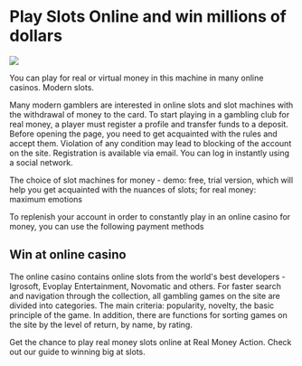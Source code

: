 # Play Slots Online and win millions of dollars

[![](https://i.ibb.co/qd2dCRr/casino.jpg)](http://playandclickcasinos.com/#win)

You can play for real or virtual money in this machine in many online casinos. Modern slots.

Many modern gamblers are interested in online slots and slot machines with the withdrawal of money to the card. To start playing in a gambling club for real money, a player must register a profile and transfer funds to a deposit. Before opening the page, you need to get acquainted with the rules and accept them. Violation of any condition may lead to blocking of the account on the site. Registration is available via email. You can log in instantly using a social network.

The choice of slot machines for money - demo: free, trial version, which will help you get acquainted with the nuances of slots; for real money: maximum emotions

To replenish your account in order to constantly play in an online casino for money, you can use the following payment methods


## Win at online casino

The online casino contains online slots from the world's best developers - Igrosoft, Evoplay Entertainment, Novomatic and others. For faster search and navigation through the collection, all gambling games on the site are divided into categories. The main criteria: popularity, novelty, the basic principle of the game. In addition, there are functions for sorting games on the site by the level of return, by name, by rating.

Get the chance to play real money slots online at Real Money Action. Check out our guide to winning big at slots.
